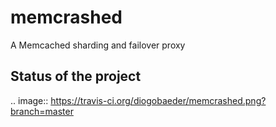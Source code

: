 memcrashed
==========

A Memcached sharding and failover proxy

Status of the project
---------------------
.. image:: https://travis-ci.org/diogobaeder/memcrashed.png?branch=master

